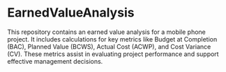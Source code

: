 # EarnedValueAnalysis
This repository contains an earned value analysis for a mobile phone project. It includes calculations for key metrics like Budget at Completion (BAC), Planned Value (BCWS), Actual Cost (ACWP), and Cost Variance (CV). These metrics assist in evaluating project performance and support effective management decisions.
